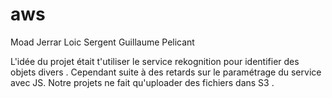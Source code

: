 # aws

Moad Jerrar 
Loic Sergent 
Guillaume Pelicant

L'idée du projet était t'utiliser le service rekognition pour identifier des objets divers . Cependant suite à des retards sur le paramétrage du service avec JS. Notre projets ne fait qu'uploader des fichiers dans S3 .
